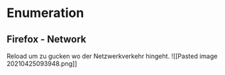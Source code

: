 # Enumeration
## Firefox - Network
Reload um zu gucken wo der Netzwerkverkehr hingeht.
![[Pasted image 20210425093948.png]]